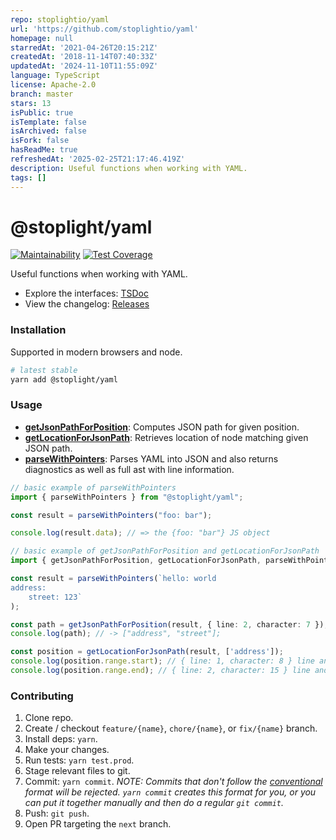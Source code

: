 ```yaml
---
repo: stoplightio/yaml
url: 'https://github.com/stoplightio/yaml'
homepage: null
starredAt: '2021-04-26T20:15:21Z'
createdAt: '2018-11-14T07:40:33Z'
updatedAt: '2024-11-10T11:55:09Z'
language: TypeScript
license: Apache-2.0
branch: master
stars: 13
isPublic: true
isTemplate: false
isArchived: false
isFork: false
hasReadMe: true
refreshedAt: '2025-02-25T21:17:46.419Z'
description: Useful functions when working with YAML.
tags: []
---
```


# @stoplight/yaml

[![Maintainability](https://api.codeclimate.com/v1/badges/5c6d61926d8f87b38b39/maintainability)](https://codeclimate.com/github/stoplightio/yaml/maintainability) [![Test Coverage](https://api.codeclimate.com/v1/badges/5c6d61926d8f87b38b39/test_coverage)](https://codeclimate.com/github/stoplightio/yaml/test_coverage)

Useful functions when working with YAML.

- Explore the interfaces: [TSDoc](https://stoplightio.github.io/yaml)
- View the changelog: [Releases](https://github.com/stoplightio/yaml/releases)

### Installation

Supported in modern browsers and node.

```bash
# latest stable
yarn add @stoplight/yaml
```

### Usage

- **[getJsonPathForPosition](./src/getJsonPathForPosition.ts)**: Computes JSON path for given position.
- **[getLocationForJsonPath](./src/getLocationForJsonPath.ts)**: Retrieves location of node matching given JSON path.
- **[parseWithPointers](./src/parseWithPointers.ts)**: Parses YAML into JSON and also returns diagnostics as well as full ast with line information.

```ts
// basic example of parseWithPointers
import { parseWithPointers } from "@stoplight/yaml";

const result = parseWithPointers("foo: bar");

console.log(result.data); // => the {foo: "bar"} JS object
```

```ts
// basic example of getJsonPathForPosition and getLocationForJsonPath
import { getJsonPathForPosition, getLocationForJsonPath, parseWithPointers } from "@stoplight/yaml";

const result = parseWithPointers(`hello: world
address:
    street: 123`
);

const path = getJsonPathForPosition(result, { line: 2, character: 7 }); // line and character are 0-based
console.log(path); // -> ["address", "street"];

const position = getLocationForJsonPath(result, ['address']);
console.log(position.range.start); // { line: 1, character: 8 } line and character are 0-based
console.log(position.range.end); // { line: 2, character: 15 } line and character are 0-based
```

### Contributing

1. Clone repo.
2. Create / checkout `feature/{name}`, `chore/{name}`, or `fix/{name}` branch.
3. Install deps: `yarn`.
4. Make your changes.
5. Run tests: `yarn test.prod`.
6. Stage relevant files to git.
7. Commit: `yarn commit`. _NOTE: Commits that don't follow the [conventional](https://github.com/marionebl/commitlint/tree/master/%40commitlint/config-conventional) format will be rejected. `yarn commit` creates this format for you, or you can put it together manually and then do a regular `git commit`._
8. Push: `git push`.
9. Open PR targeting the `next` branch.

